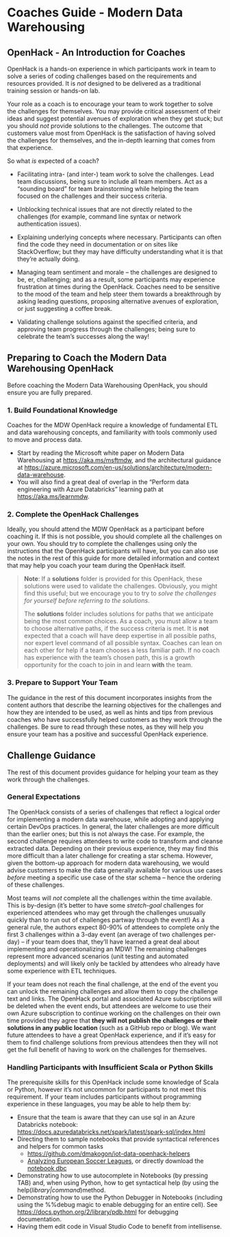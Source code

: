 # Coaches Guide - Modern Data Warehousing

## OpenHack - An Introduction for Coaches

OpenHack is a hands-on experience in which participants work in team to solve a
series of coding challenges based on the requirements and resources provided. It
is *not* designed to be delivered as a traditional training session or hands-on
lab.

Your role as a coach is to encourage your team to work together to solve the
challenges for themselves. You may provide critical assessment of their ideas
and suggest potential avenues of exploration when they get stuck; but you should
*not* provide solutions to the challenges. The outcome that customers value most
from OpenHack is the satisfaction of having solved the challenges for
themselves, and the in-depth learning that comes from that experience.

So what *is* expected of a coach?

- Facilitating intra- (and inter-) team work to solve the challenges. Lead
    team discussions, being sure to include all team members. Act as a “sounding
    board” for team brainstorming while helping the team focused on the
    challenges and their success criteria.

- Unblocking technical issues that are not directly related to the challenges
    (for example, command line syntax or network authentication issues).

- Explaining underlying concepts where necessary. Participants can often find
    the code they need in documentation or on sites like StackOverflow; but they
    may have difficulty understanding what it is that they’re actually doing.

- Managing team sentiment and morale – the challenges are designed to be, er,
    challenging; and as a result, some participants may experience frustration
    at times during the OpenHack. Coaches need to be sensitive to the mood of
    the team and help steer them towards a breakthrough by asking leading
    questions, proposing alternative avenues of exploration, or just suggesting
    a coffee break.

- Validating challenge solutions against the specified criteria, and approving
    team progress through the challenges; being sure to celebrate the team’s
    successes along the way!

## Preparing to Coach the Modern Data Warehousing OpenHack

Before coaching the Modern Data Warehousing OpenHack, you should ensure you are
fully prepared.

### 1. Build Foundational Knowledge

Coaches for the MDW OpenHack require a knowledge of fundamental ETL and data
warehousing concepts, and familiarity with tools commonly used to move and
process data.

- Start by reading the Microsoft white paper on Modern Data Warehousing at
<https://aka.ms/msftmdw>, and the architectural guidance at
<https://azure.microsoft.com/en-us/solutions/architecture/modern-data-warehouse>.
- You will also find a great deal of overlap in the “Perform data engineering with Azure Databricks” learning path at <https://aka.ms/learnmdw>.

### 2. Complete the OpenHack Challenges

Ideally, you should attend the MDW OpenHack as a participant before coaching
it. If this is not possible, you should complete all the challenges on your
own. You should try to complete the challenges using only the instructions
that the OpenHack participants will have, but you can also use the notes in
the rest of this guide for more detailed information and context that may
help you coach your team during the OpenHack itself.

> **Note**: If a **solutions** folder is provided for this OpenHack,
> these solutions were used to validate the challenges.
> Obviously, you might find this useful; but we encourage you to try to
> *solve the challenges for yourself before referring to the solutions*.
>
> The **solutions** folder includes solutions for paths that we anticipate
> being the most common choices. As a coach, you must allow a team to choose
> alternative paths, if the success criteria is met. It is **not** expected
> that a coach will have deep expertise in all possible paths, nor expert
> level command of all possible syntax. Coaches can lean on each other for
> help if a team chooses a less familiar path. If no coach has experience with
> the team’s chosen path, this is a growth opportunity for the coach to join
> in and learn **with** the team.

### 3. Prepare to Support Your Team

The guidance in the rest of this document incorporates insights from the
content authors that describe the learning objectives for the challenges and
how they are intended to be used, as well as hints and tips from previous
coaches who have successfully helped customers as they work through the
challenges. Be sure to read through these notes, as they will help you
ensure your team has a positive and successful OpenHack experience.

## Challenge Guidance

The rest of this document provides guidance for helping your team as they work
through the challenges.

### General Expectations

The OpenHack consists of a series of challenges that reflect a logical order for
implementing a modern data warehouse, while adopting and applying certain DevOps
practices. In general, the later challenges are more difficult than the earlier
ones; but this is not always the case. For example, the second challenge
requires attendees to write code to transform and cleanse extracted data.
Depending on their previous experience, they may find this more difficult than a
later challenge for creating a star schema. However, given the bottom-up
approach for modern data warehousing, we would advise customers to make the data
generally available for various use cases *before* meeting a specific use case
of the star schema – hence the ordering of these challenges.

Most teams will *not* complete all the challenges within the time available.
This is by-design (it’s better to have some *stretch-goal* challenges for
experienced attendees who may get through the challenges unusually quickly than
to run out of challenges partway through the event!) As a general rule, the
authors expect 80-90% of attendees to complete only the first 3 challenges
within a 3-day event (an average of two challenges per-day) – if your team does
that, they’ll have learned a great deal about implementing and operationalizing
an MDW! The remaining challenges represent more advanced scenarios (unit testing
and automated deployments) and will likely only be tackled by attendees who
already have some experience with ETL techniques.

If your team does not reach the final challenge, at the end of the event you can
unlock the remaining challenges and allow them to copy the challenge text and
links. The OpenHack portal and associated Azure subscriptions will be deleted
when the event ends, but attendees are welcome to use their own Azure
subscription to continue working on the challenges on their own time provided
they agree that **they will not publish the challenges or their solutions in any
public location** (such as a GitHub repo or blog). We want future attendees to
have a great OpenHack experience, and if it’s easy for them to find challenge
solutions from previous attendees then they will not get the full benefit of
having to work on the challenges for themselves.

### Handling Participants with Insufficient Scala or Python Skills

The prerequisite skills for this OpenHack include some knowledge of Scala or
Python, however it’s not uncommon for participants to not meet this requirement.
If your team includes participants without programming experience in these
languages, you may be able to help them by:

- Ensure that the team is aware that they can use sql in an Azure Databricks
    notebook:
    <https://docs.azuredatabricks.net/spark/latest/spark-sql/index.html>
- Directing them to sample notebooks that provide syntactical references and
    helpers for common tasks
    - <https://github.com/dmakogon/iot-data-openhack-helpers>
    - [Analyzing European Soccer
        Leagues](https://databricks.com/blog/2018/07/09/analyze-games-from-european-soccer-leagues-with-apache-spark-and-databricks.html),
        or directly download the [notebook
        dbc](https://databricks.com/blog/2018/07/09/analyze-games-from-european-soccer-leagues-with-apache-spark-and-databricks.html)
- Demonstrating how to use autocomplete in Notebooks (by pressing TAB) and,
    when using Python, how to get syntactical help (by using the
    help(*library\|command*)method.
- Demonstrating how to use the Python Debugger in Notebooks (including using
    the %%debug magic to enable debugging for an entire cell). See
    <https://docs.python.org/2/library/pdb.html> for debugging documentation.
- Having them edit code in Visual Studio Code to benefit from intellisense.
